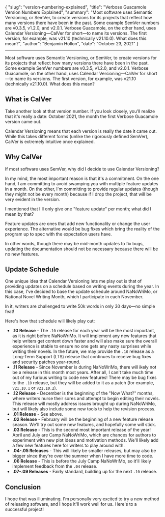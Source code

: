 {
  "slug": "version-numbering-explained",
  "title": "Verbose Guacamole Version Numbers Explained",
  "summary": "Most software uses Semantic Versioning, or SemVer, to create versions for its projects that reflect how many versions there have been in the past. Some example SemVer numbers are v0.3.5, v1.2.0, and v2.0.1. Verbose Guacamole, on the other hand, uses Calendar Versioning—CalVer for short—to name its versions. The first version, for example, was v21.10 (technically v21.10.0). What does this mean?",
  "author": "Benjamin Hollon",
  "date": "October 23, 2021"
}

---

Most software uses Semantic Versioning, or SemVer, to create versions for its projects that reflect how many versions there have been in the past. Some example SemVer numbers are v0.3.5, v1.2.0, and v2.0.1. Verbose Guacamole, on the other hand, uses Calendar Versioning—CalVer for short—to name its versions. The first version, for example, was v21.10 (technically v21.10.0). What does this mean?

## What is CalVer
Take another look at that version number. If you look closely, you'll realize that it's really a date: October 2021, the month the first Verbose Guacamole version came out.

Calendar Versioning means that each version is really the date it came out. While this takes different forms (unlike the rigorously defined SemVer), CalVer is extremely intuitive once explained.

## Why CalVer
If most software uses SemVer, why did I decide to use Calendar Versioning?

In my mind, the most important reason is that it's a commitment. On the one hand, I am committing to avoid swamping you with multiple feature updates in a month. On the other, I'm committing to provide regular updates (though they might not be every month) because if I drop the project, that will be very evident in the version.

I mentioned that I'll only give one "feature update" per month; what did I mean by that?

Feature updates are ones that add new functionality or change the user experience. The alternative would be bug fixes which bring the reality of the program up to spec with the expectation users have.

In other words, though there may be mid-month updates to fix bugs, updating the documentation should not be necessary because there will be no new features.

## Update Schedule
One unique idea that Calendar Versioning lets me play out is that of providing updates on a schedule based on writing events during the year. In this case, I've decided to base the update schedule around NaNoWriMo, or National Novel Writing Month, which I participate in each November.

In it, writers are challenged to write 50k words in only 30 days—no simple feat!

Here's how that schedule will likely play out:

* **.10 Release** - The `.10` release for each year will be the most important, as it is right before NaNoWriMo. It will implement any new features that help writers get content down faster and will also make sure the overall experience is stable to ensure no one gets any nasty surprises while writing their novels. In the future, we may provide the `.10` release as a Long-Term Support (LTS) release that continues to receive bug fixes and security patches year-round.
* **.11 Release** - Since November is during NaNoWriMo, there will ikely not be a release in this month most years. After all, I can't take much time out of my furious writing to code new features! There may be bug fixes to the `.10` release, but they will be added to it as a patch (for example, `v21.10.1` or `v21.10.2`).
* **.12 Release** - December is the beginning of the "Now What?" months, where writers nurse their sores and attempt to begin editing their novels. This release will mostly address issues brought up during NaNoWriMo, but will likely also include some new tools to help the revision process.
* **.01 Release** - See above.
* **.02 Release** - February will be the beginning of a new feature release season. We'll try out some new features, and hopefully some will stick.
* **.03 Release** - This is the second most important release of the year! April and July are Camp NaNoWriMo, which are chances for authors to experiment with new plot ideas and motivation methods. We'll likely add a few new features here for writers to play around with.
* **.04-.05 Releases** - This will likely be smaller releases, but may also be bigger since they're over the summer when I have more time to code.
* **.06 Release** - This is before the July Camp NaNoWriMo, so it'll likely implement feedback from the `.04` release.
* **.07-.09 Releases** - Fairly standard, building up for the next `.10` release.

## Conclusion
I hope that was illuminating. I'm personally very excited to try a new method of releasing software, and I hope it'll work well for us. Here's to a successful project!
